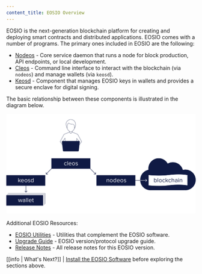 ```yaml
---
content_title: EOSIO Overview
---
```


EOSIO is the next-generation blockchain platform for creating and deploying smart contracts and distributed applications. EOSIO comes with a number of programs. The primary ones included in EOSIO are the following:

* [Nodeos](01_nodeos/index.md) - Core service daemon that runs a node for block production, API endpoints, or local development.
* [Cleos](02_cleos/index.md) - Command line interface to interact with the blockchain (via `nodeos`) and manage wallets (via `keosd`).
* [Keosd](03_keosd/index.md) - Component that manages EOSIO keys in wallets and provides a secure enclave for digital signing.

The basic relationship between these components is illustrated in the diagram below.

![EOSIO components](mandel_components.png)

Additional EOSIO Resources:
* [EOSIO Utilities](10_utilities/index.md) - Utilities that complement the EOSIO software.
* [Upgrade Guide](20_upgrade-guide/index.md) - EOSIO version/protocol upgrade guide.
* [Release Notes](30_release-notes/index.md) - All release notes for this EOSIO version.

[[info | What's Next?]]
| [Install the EOSIO Software](00_install/index.md) before exploring the sections above.
